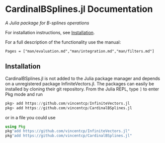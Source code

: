 
# CardinalBSplines.jl Documentation

*A Julia package for B-splines operations*

For installation instructions, see [Installation](@ref).

For a  full description of the functionality use the manual:
```@contents
Pages = ["man/evaluation.md","man/integration.md","man/filters.md"]
```

## Installation

CardinalBSplines.jl is not added to the Julia package manager and depends on a unregistered package InfiniteVectors.jl.
The packages can easily be installed by cloning their git repository. From the Julia REPL, type `]` to enter Pkg mode and run

```julia
pkg> add https://github.com/vincentcp/InfiniteVectors.jl
pkg> add https://github.com/vincentcp/CardinalBSplines.jl
```

or in a file you could use

```julia
using Pkg
pkg"add https://github.com/vincentcp/InfiniteVectors.jl"
pkg"add https://github.com/vincentcp/CardinalBSplines.jl"
```
